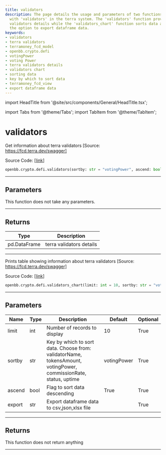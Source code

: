 ```yaml
---
title: validators
description: The page details the usage and parameters of two functions that work
  with 'validators' in the terra system. The 'validators' function provides terra
  validators details while the 'validators_chart' function sorts data and provides
  the option to export dataframe data.
keywords:
- validators
- terra validators
- terramoney_fcd_model
- openbb.crypto.defi
- votingPower
- voting Power
- terra validators details
- validators chart
- sorting data
- key by which to sort data
- terramoney_fcd_view
- export dataframe data
---
```


import HeadTitle from '@site/src/components/General/HeadTitle.tsx';

<HeadTitle title="validators - Defi - Crypto - Reference | OpenBB SDK Docs" />

import Tabs from '@theme/Tabs';
import TabItem from '@theme/TabItem';

# validators

<Tabs>
<TabItem value="model" label="Model" default>

Get information about terra validators [Source: https://fcd.terra.dev/swagger]

Source Code: [[link](https://github.com/OpenBB-finance/OpenBBTerminal/tree/main/openbb_terminal/cryptocurrency/defi/terramoney_fcd_model.py#L155)]

```python
openbb.crypto.defi.validators(sortby: str = "votingPower", ascend: bool = True)
```

---

## Parameters

This function does not take any parameters.

---

## Returns

| Type | Description |
| ---- | ----------- |
| pd.DataFrame | terra validators details |
---

</TabItem>
<TabItem value="view" label="Chart">

Prints table showing information about terra validators [Source: https://fcd.terra.dev/swagger]

Source Code: [[link](https://github.com/OpenBB-finance/OpenBBTerminal/tree/main/openbb_terminal/cryptocurrency/defi/terramoney_fcd_view.py#L64)]

```python
openbb.crypto.defi.validators_chart(limit: int = 10, sortby: str = "votingPower", ascend: bool = True, export: str = "")
```

---

## Parameters

| Name | Type | Description | Default | Optional |
| ---- | ---- | ----------- | ------- | -------- |
| limit | int | Number of records to display | 10 | True |
| sortby | str | Key by which to sort data. Choose from:<br/>validatorName, tokensAmount, votingPower, commissionRate, status, uptime | votingPower | True |
| ascend | bool | Flag to sort data descending | True | True |
| export | str | Export dataframe data to csv,json,xlsx file |  | True |


---

## Returns

This function does not return anything

---

</TabItem>
</Tabs>
